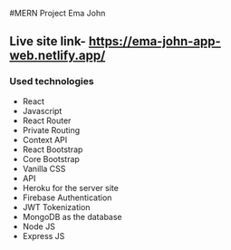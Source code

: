 #MERN Project Ema John
## Live site link- https://ema-john-app-web.netlify.app/


### Used technologies

- React
- Javascript
- React Router
- Private Routing
- Context API
- React Bootstrap
- Core Bootstrap
- Vanilla CSS
- API
- Heroku for the server site
- Firebase Authentication
- JWT Tokenization
- MongoDB as the database
- Node JS
- Express JS
